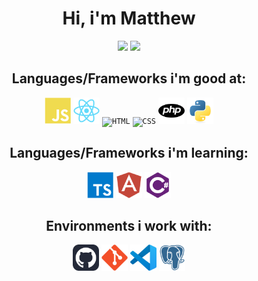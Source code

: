 <div style="display: inline_block" align="center">
  <h1> Hi, i'm Matthew </h1>

  <img hight="170em" src="https://cheesits456-readme-stats.vercel.app/api?username=Matheus-Lima-Moreira&show_icons=tru&theme=github_dark&include_all_commits=true&count_private=true&hide_title=true"/>
  <img height="165em" src="https://cheesits456-readme-stats.vercel.app/api/top-langs/?username=Matheus-Lima-Moreira&layout=compact&langs_count=7&theme=github_dark"/> 
  <!-- <img height="170em" src="https://github-readme-stats.vercel.app/api/top-langs/?username=Matheus-Lima-Moreira&hide=java,html,tex&langs_count=3&theme=github_dark" /> -->
</div>
    
<div style="display: inline_block" align="center">

<h2> Languages/Frameworks i'm good at: </h2>
  <code><img height="42" title="Javascript" src="https://raw.githubusercontent.com/devicons/devicon/master/icons/javascript/javascript-plain.svg"></code>
  <code><img height="42" title="React" src="https://github.com/devicons/devicon/blob/v2.15.1/icons/react/react-original.svg"></code>
  <code><img height="42" title="HTML" src="https://cdn.jsdelivr.net/gh/devicons/devicon/icons/html5/html5-plain.svg"></code>
  <code><img height="42" title="CSS" src="https://cdn.jsdelivr.net/gh/devicons/devicon/icons/css3/css3-plain.svg"></code>
  <code><img height="42" title="PHP" src="https://github.com/devicons/devicon/blob/v2.15.1/icons/php/php-plain.svg"></code>
  <code><img height="42" title="Python" src="https://github.com/devicons/devicon/blob/v2.15.1/icons/python/python-original.svg"></code>
  
<h2> Languages/Frameworks i'm learning: </h2>
  <code><img title="TypeScript" src="https://github.com/devicons/devicon/blob/v2.15.1/icons/typescript/typescript-plain.svg" height="42"></code>
  <code><img title="AngularJs" src="https://github.com/devicons/devicon/blob/v2.15.1/icons/angularjs/angularjs-plain.svg" height="42"></code>
  <code><img title="C Sharp" src="https://github.com/devicons/devicon/blob/v2.15.1/icons/csharp/csharp-plain.svg" height="42"></code>

<h2> Environments i work with: </h2>
  <code><img alt="GitHub" title="GitHub" src="https://github.com/tandpfun/skill-icons/blob/main/icons/Github-Dark.svg" height="42"></code>
  <code><img alt="Git" title="Git" src="https://github.com/devicons/devicon/blob/v2.15.1/icons/git/git-original.svg" height="42"></code>
  <code><img alt="Vscode" title="Vscode" src="https://github.com/devicons/devicon/blob/v2.15.1/icons/vscode/vscode-original.svg" height="42"></code>
  <code><img height="42" title="Postgresql" src="https://github.com/devicons/devicon/blob/v2.15.1/icons/postgresql/postgresql-plain.svg"></code>

</div>

